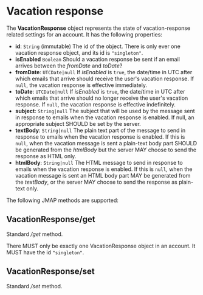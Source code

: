 # Vacation response

The **VacationResponse** object represents the state of vacation-response
related settings for an account. It has the following properties:

- **id**: `String` (immutable)
  The id of the object. There is only ever one vacation response object, and its id is `"singleton"`.
- **isEnabled** `Boolean`
  Should a vacation response be sent if an email arrives between the *fromDate* and *toDate*?
- **fromDate**: `UTCDate|null`
  If *isEnabled* is `true`, the date/time in UTC after which emails that arrive should receive the user's vacation response. If `null`, the vacation response is effective immediately.
- **toDate**: `UTCDate|null`
  If *isEnabled* is `true`, the date/time in UTC after which emails that arrive should no longer receive the user's vacation response. If `null`, the vacation response is effective indefinitely.
- **subject**: `String|null`
  The subject that will be used by the message sent in response to emails when the vacation response is enabled. If null, an appropriate subject SHOULD be set by the server.
- **textBody**: `String|null`
  The plain text part of the message to send in response to emails when the vacation response is enabled. If this is `null`, when the vacation message is sent a plain-text body part SHOULD be generated from the *htmlBody* but the server MAY choose to send the response as HTML only.
- **htmlBody**: `String|null`
  The HTML message to send in response to emails when the vacation response is enabled. If this is `null`, when the vacation message is sent an HTML body part MAY be generated from the *textBody*, or the server MAY choose to send the response as plain-text only.

The following JMAP methods are supported:

## VacationResponse/get

Standard */get* method.

There MUST only be exactly one VacationResponse object in an account. It MUST have the id `"singleton"`.

## VacationResponse/set

Standard */set* method.
